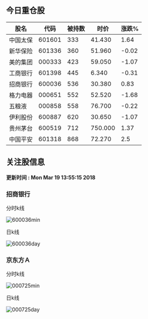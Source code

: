 
## 今日重仓股 

|股名|代码|被持数|时价|涨跌%|
|---|---|---|---|---|
|中国太保|601601|333|41.430|1.64|
|新华保险|601336|360|51.960|-0.02|
|美的集团|000333|423|59.050|-1.07|
|工商银行|601398|445|6.340|-0.31|
|招商银行|600036|536|30.380|0.83|
|格力电器|000651|552|52.520|-1.68|
|五粮液|000858|558|76.700|-0.22|
|伊利股份|600887|620|30.650|-1.07|
|贵州茅台|600519|712|750.000|1.37|
|中国平安|601318|868|72.270|2.5|

## 关注股信息
**更新时间 : Mon Mar 19 13:55:15 2018**
### 招商银行 
分时k线

![600036min](http://image.sinajs.cn/newchart/min/n/sh600036.gif)

日k线

![600036day](http://image.sinajs.cn/newchart/daily/n/sh600036.gif)

### 京东方Ａ 
分时k线

![000725min](http://image.sinajs.cn/newchart/min/n/sz000725.gif)

日k线

![000725day](http://image.sinajs.cn/newchart/daily/n/sz000725.gif)
